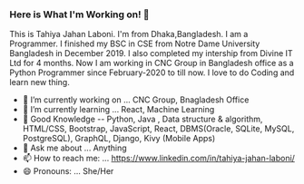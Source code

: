 ### Here is What I'm Working on! 👋

This is Tahiya Jahan Laboni. I'm from Dhaka,Bangladesh. I am a Programmer. I finished my BSC in CSE from Notre Dame University Bangladesh in December 2019. I also completed my intership from Divine IT Ltd for 4 months. Now I am working in CNC Group in Bangladesh office as a Python Programmer since February-2020 to till now. I love to do Coding and learn new thing.

- 🔭 I’m currently working on ... CNC Group, Bnagladesh Office
- 🌱 I’m currently learning ... React, Machine Learning
- 👯 Good Knowledge -- Python, Java , Data structure & algorithm, HTML/CSS, Bootstrap, JavaScript, React, DBMS(Oracle, SQLite, MySQL, PostgreSQL), GraphQL, Django, 
Kivy (Mobile Apps)
- 💬 Ask me about ... Anything
- 📫 How to reach me: ... https://www.linkedin.com/in/tahiya-jahan-laboni/
- 😄 Pronouns: ... She/Her

